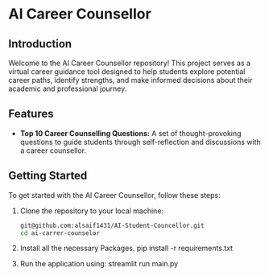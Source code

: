 # AI Career Counsellor   
 
## Introduction
Welcome to the AI Career Counsellor repository! This project serves as a virtual career guidance tool designed to help students explore potential career paths, identify strengths, and make informed decisions about their academic and professional journey.

## Features
- **Top 10 Career Counselling Questions:** A set of thought-provoking questions to guide students through self-reflection and discussions with a career counsellor.

## Getting Started
To get started with the AI Career Counsellor, follow these steps:

1. Clone the repository to your local machine:
   ```bash
   git@github.com:alsaif1431/AI-Student-Councellor.git
   cd ai-carrer-counselor
   ```

2. Install all the necessary Packages.
    pip install -r requirements.txt

3. Run the application using:
    streamlit run main.py
